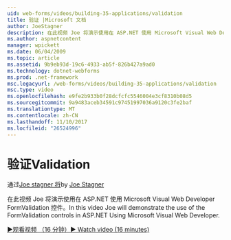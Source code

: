 ```yaml
---
uid: web-forms/videos/building-35-applications/validation
title: 验证 |Microsoft 文档
author: JoeStagner
description: 在此视频 Joe 将演示使用在 ASP.NET 使用 Microsoft Visual Web Developer FormValidation 控件。
ms.author: aspnetcontent
manager: wpickett
ms.date: 06/04/2009
ms.topic: article
ms.assetid: 9b9eb93d-19c6-4933-ab5f-826b427a9ad0
ms.technology: dotnet-webforms
ms.prod: .net-framework
msc.legacyurl: /web-forms/videos/building-35-applications/validation
msc.type: video
ms.openlocfilehash: e9fe2b933b0f28dcfcfc5546004e3cf8310b08d5
ms.sourcegitcommit: 9a9483aceb34591c97451997036a9120c3fe2baf
ms.translationtype: MT
ms.contentlocale: zh-CN
ms.lasthandoff: 11/10/2017
ms.locfileid: "26524996"
---
```

<a name="validation"></a><span data-ttu-id="3e14a-103">验证</span><span class="sxs-lookup"><span data-stu-id="3e14a-103">Validation</span></span>
====================
<span data-ttu-id="3e14a-104">通过[Joe stagner 将](https://github.com/JoeStagner)</span><span class="sxs-lookup"><span data-stu-id="3e14a-104">by [Joe Stagner](https://github.com/JoeStagner)</span></span>

<span data-ttu-id="3e14a-105">在此视频 Joe 将演示使用在 ASP.NET 使用 Microsoft Visual Web Developer FormValidation 控件。</span><span class="sxs-lookup"><span data-stu-id="3e14a-105">In this video Joe will demonstrate the use of the FormValidation controls in ASP.NET Using Microsoft Visual Web Developer.</span></span>

[<span data-ttu-id="3e14a-106">&#9654;观看视频 （16 分钟）</span><span class="sxs-lookup"><span data-stu-id="3e14a-106">&#9654; Watch video (16 minutes)</span></span>](https://channel9.msdn.com/Blogs/ASP-NET-Site-Videos/validation)
